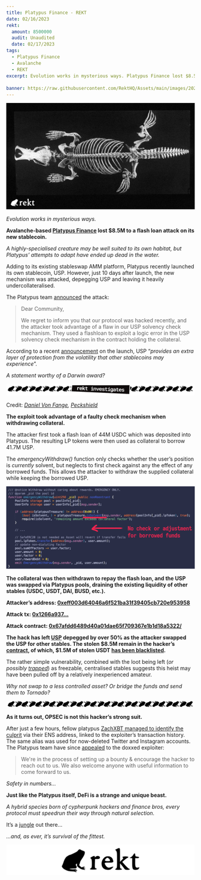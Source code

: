 ```yaml
---
title: Platypus Finance - REKT
date: 02/16/2023
rekt:
  amount: 8500000
  audit: Unaudited
  date: 02/17/2023
tags:
  - Platypus Finance
  - Avalanche
  - REKT
excerpt: Evolution works in mysterious ways. Platypus Finance lost $8.5M to a flash loan attack on its recently-launched stablecoin. It’s a jungle out there... and, as ever, it’s survival of the fittest.

banner: https://raw.githubusercontent.com/RektHQ/Assets/main/images/2023/01/platypus-header.png
---
```


![](https://raw.githubusercontent.com/RektHQ/Assets/main/images/2023/01/platypus-header.png)

_Evolution works in mysterious ways._

**Avalanche-based [Platypus Finance](https://platypus.finance/) lost $8.5M to a flash loan attack on its new stablecoin.**

_A highly-specialised creature may be well suited to its own habitat, but Platypus’ attempts to adapt have ended up dead in the water._

Adding to its existing stableswap AMM platform, Platypus recently launched its own stablecoin, USP. However, just 10 days after launch, the new mechanism was attacked, depegging USP and leaving it heavily undercollateralised.

The Platypus team [announced](https://twitter.com/Platypusdefi/status/1626396538611310592) the attack:

>Dear Community,
>
>We regret to inform you that our protocol was hacked recently, and the attacker took advantage of a flaw in our USP solvency check mechanism. They used a flashloan to exploit a logic error in the USP solvency check mechanism in the contract holding the collateral.

According to a recent [announcement](https://medium.com/platypus-finance/platypus-recap-the-2022-2023-transition-503ca5483076) on the launch, USP “_provides an extra layer of protection from the volatility that other stablecoins may experience_”.

_A statement worthy of a Darwin award?_

![](https://raw.githubusercontent.com/RektHQ/Assets/main/images/2021/09/rekt-investigates-linebreak.png)

Credit: _[Daniel Von Fange](https://twitter.com/danielvf/status/1626340324103663617), [Peckshield](https://twitter.com/peckshield/status/1626367531480125440)_

**The exploit took advantage of a faulty check mechanism when withdrawing collateral.**

The attacker first took a flash loan of 44M USDC which was deposited into Platypus. The resulting LP tokens were then used as collateral to borrow 41.7M USP.

The _emergencyWithdraw()_ function only checks whether the user’s position is _currently_ solvent, but neglects to first check against any the effect of any borrowed funds. This allows the attacker to withdraw the supplied collateral while keeping the borrowed USP.

![](https://raw.githubusercontent.com/RektHQ/Assets/main/images/2023/01/platypus-code.png)

**The collateral was then withdrawn to repay the flash loan, and the USP was swapped via Platypus pools, draining the existing liquidity of other stables (USDC, USDT, DAI, BUSD, etc.).**

**Attacker’s address: [0xeff003d64046a6f521ba31f39405cb720e953958](https://snowtrace.io/address/0xeff003d64046a6f521ba31f39405cb720e953958)**

**Attack tx: [0x1266a937…](https://snowtrace.io/tx/0x1266a937c2ccd970e5d7929021eed3ec593a95c68a99b4920c2efa226679b430)**

**Attack contract: [0x67afdd6489d40a01dae65f709367e1b1d18a5322/](https://snowtrace.io/address/0x67afdd6489d40a01dae65f709367e1b1d18a5322/)**

**The hack has left [USP](https://www.coingecko.com/en/coins/platypus-usd) depegged by over 50% as the attacker swapped the USP for other stables. The stolen $8.5M remain in the hacker’s [contract](https://snowtrace.io/address/0x67afdd6489d40a01dae65f709367e1b1d18a5322/), of which, $1.5M of stolen USDT [has been blacklisted](https://twitter.com/zachxbt/status/1626335278972510208).**

The rather simple vulnerability, combined with the loot being left (_or possibly [trapped](https://twitter.com/BlockSecTeam/status/1626429271614038016)_) as freezable, centralised stables suggests this heist may have been pulled off by a relatively inexperienced amateur.

_Why not swap to a less controlled asset? Or bridge the funds and send them to Tornado?_

![](https://raw.githubusercontent.com/RektHQ/Assets/main/images/2021/03/rekt-linebreak.png)

**As it turns out, OPSEC is not this hacker’s strong suit.**

After just a few hours, fellow platypus [ZachXBT managed to identify the culprit](https://twitter.com/zachxbt/status/1626434265260118021) via their ENS address, linked to the exploiter’s transaction history. The same alias was used for now-deleted Twitter and Instagram accounts. The Platypus team have since [appealed](https://twitter.com/Platypusdefi/status/1626503606953451520) to the doxxed exploiter:

>We're in the process of setting up a bounty & encourage the hacker to reach out to us. We also welcome anyone with useful information to come forward to us.

_Safety in numbers…_

**Just like the Platypus itself, DeFi is a strange and unique beast.**

_A hybrid species born of cypherpunk hackers and finance bros, every protocol must speedrun their way through natural selection._

It’s a [jungle](https://rekt.news/leaderboard/) out there…

_…and, as ever, it’s survival of the fittest._

![](https://raw.githubusercontent.com/RektHQ/Assets/main/images/2021/08/rekt-outline-conc.png)
